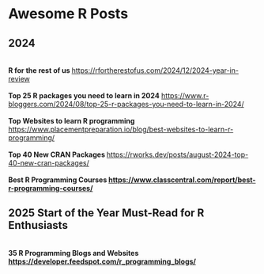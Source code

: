 # Awesome R Posts

## 2024

<br> <b> R for the rest of us </b> <https://rfortherestofus.com/2024/12/2024-year-in-review> </br>
<br> <b> Top 25 R packages you need to learn in 2024</b> <https://www.r-bloggers.com/2024/08/top-25-r-packages-you-need-to-learn-in-2024/> </br>
<br> <b> Top Websites to learn R programming </b> <https://www.placementpreparation.io/blog/best-websites-to-learn-r-programming/> </br>
<br> <b> Top 40 New CRAN Packages </b> <https://rworks.dev/posts/august-2024-top-40-new-cran-packages/> </br>
<br> <b> Best R Programming Courses <https://www.classcentral.com/report/best-r-programming-courses/> </br>

## 2025 Start of the Year Must-Read for R Enthusiasts
<br> <b> 35 R Programming Blogs and Websites </b> <https://developer.feedspot.com/r_programming_blogs/> </br>


